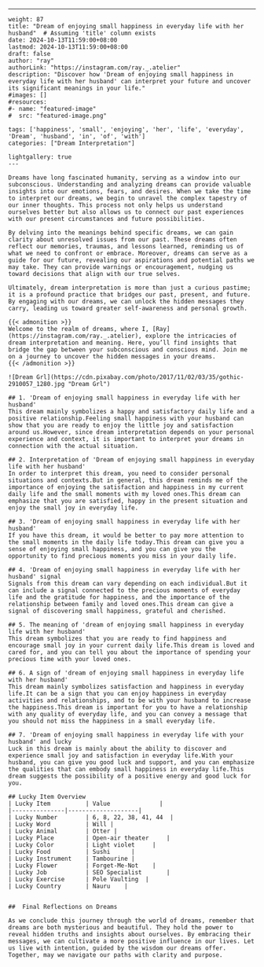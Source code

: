---
    weight: 87
    title: "Dream of enjoying small happiness in everyday life with her husband"  # Assuming 'title' column exists
    date: 2024-10-13T11:59:00+08:00
    lastmod: 2024-10-13T11:59:00+08:00
    draft: false
    author: "ray"
    authorLink: "https://instagram.com/ray._.atelier"
    description: "Discover how 'Dream of enjoying small happiness in everyday life with her husband' can interpret your future and uncover its significant meanings in your life."
    #images: []
    #resources:
    #- name: "featured-image"
    #  src: "featured-image.png"
    
    tags: ['happiness', 'small', 'enjoying', 'her', 'life', 'everyday', 'Dream', 'husband', 'in', 'of', 'with']
    categories: ["Dream Interpretation"]
    
    lightgallery: true
    ---
    
    Dreams have long fascinated humanity, serving as a window into our subconscious. Understanding and analyzing dreams can provide valuable insights into our emotions, fears, and desires. When we take the time to interpret our dreams, we begin to unravel the complex tapestry of our inner thoughts. This process not only helps us understand ourselves better but also allows us to connect our past experiences with our present circumstances and future possibilities.
    
    By delving into the meanings behind specific dreams, we can gain clarity about unresolved issues from our past. These dreams often reflect our memories, traumas, and lessons learned, reminding us of what we need to confront or embrace. Moreover, dreams can serve as a guide for our future, revealing our aspirations and potential paths we may take. They can provide warnings or encouragement, nudging us toward decisions that align with our true selves.
    
    Ultimately, dream interpretation is more than just a curious pastime; it is a profound practice that bridges our past, present, and future. By engaging with our dreams, we can unlock the hidden messages they carry, leading us toward greater self-awareness and personal growth.
    
    {{< admonition >}}
    Welcome to the realm of dreams, where I, [Ray](https://instagram.com/ray._.atelier), explore the intricacies of dream interpretation and meaning. Here, you’ll find insights that bridge the gap between your subconscious and conscious mind. Join me on a journey to uncover the hidden messages in your dreams.
    {{< /admonition >}}
    
    ![Dream Grl](https://cdn.pixabay.com/photo/2017/11/02/03/35/gothic-2910057_1280.jpg "Dream Grl")
    
    ## 1. 'Dream of enjoying small happiness in everyday life with her husband'
    This dream mainly symbolizes a happy and satisfactory daily life and a positive relationship.Feeling small happiness with your husband can show that you are ready to enjoy the little joy and satisfaction around us.However, since dream interpretation depends on your personal experience and context, it is important to interpret your dreams in connection with the actual situation.
    
    ## 2. Interpretation of 'Dream of enjoying small happiness in everyday life with her husband'
    In order to interpret this dream, you need to consider personal situations and contexts.But in general, this dream reminds me of the importance of enjoying the satisfaction and happiness in my current daily life and the small moments with my loved ones.This dream can emphasize that you are satisfied, happy in the present situation and enjoy the small joy in everyday life.
    
    ## 3. 'Dream of enjoying small happiness in everyday life with her husband'
    If you have this dream, it would be better to pay more attention to the small moments in the daily life today.This dream can give you a sense of enjoying small happiness, and you can give you the opportunity to find precious moments you miss in your daily life.
    
    ## 4. 'Dream of enjoying small happiness in everyday life with her husband' signal
    Signals from this dream can vary depending on each individual.But it can include a signal connected to the precious moments of everyday life and the gratitude for happiness, and the importance of the relationship between family and loved ones.This dream can give a signal of discovering small happiness, grateful and cherished.
    
    ## 5. The meaning of 'dream of enjoying small happiness in everyday life with her husband'
    This dream symbolizes that you are ready to find happiness and encourage small joy in your current daily life.This dream is loved and cared for, and you can tell you about the importance of spending your precious time with your loved ones.
    
    ## 6. A sign of 'dream of enjoying small happiness in everyday life with her husband'
    This dream mainly symbolizes satisfaction and happiness in everyday life.It can be a sign that you can enjoy happiness in everyday activities and relationships, and to be with your husband to increase the happiness.This dream is important for you to have a relationship with any quality of everyday life, and you can convey a message that you should not miss the happiness in a small everyday life.
    
    ## 7. 'Dream of enjoying small happiness in everyday life with your husband' and lucky
    Luck in this dream is mainly about the ability to discover and experience small joy and satisfaction in everyday life.With your husband, you can give you good luck and support, and you can emphasize the qualities that can embody small happiness in everyday life.This dream suggests the possibility of a positive energy and good luck for you.
    
    ## Lucky Item Overview
    | Lucky Item          | Value              |
    |---------------|--------------------|
    | Lucky Number        | 6, 8, 22, 38, 41, 44  |
    | Lucky Word          | Will |
    | Lucky Animal        | Otter |
    | Lucky Place         | Open-air theater     |
    | Lucky Color         | Light violet     |
    | Lucky Food          | Sushi      |
    | Lucky Instrument    | Tambourine |
    | Lucky Flower        | Forget-Me-Not    |
    | Lucky Job           | SEO Specialist       |
    | Lucky Exercise      | Pole Vaulting  |
    | Lucky Country       | Nauru    |
    
    
    ##  Final Reflections on Dreams
    
    As we conclude this journey through the world of dreams, remember that dreams are both mysterious and beautiful. They hold the power to reveal hidden truths and insights about ourselves. By embracing their messages, we can cultivate a more positive influence in our lives. Let us live with intention, guided by the wisdom our dreams offer. Together, may we navigate our paths with clarity and purpose.
    